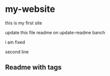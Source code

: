 # my-website

this is my first site

update this file readme on update-readme banch

i am fixed

second line

## Readme with tags
